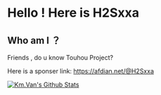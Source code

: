 # Hello ! Here is H2Sxxa

## Who am I ？

Friends , do u know Touhou Project?

Here is a sponser link: https://afdian.net/@H2Sxxa

[![Km.Van's Github Stats](https://github-readme-stats.vercel.app/api?username=IAXRetailer&count_private=true&show_icons=true&theme=radical)](https://github.com/anuraghazra/github-readme-stats)
